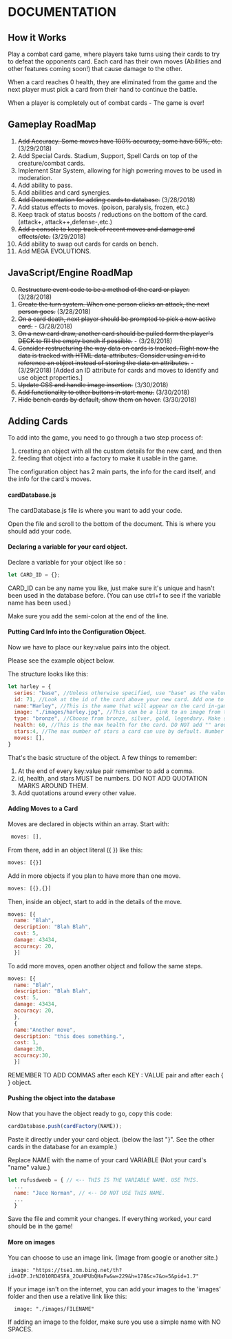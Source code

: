 # DOCUMENTATION

## How it Works

Play a combat card game, where players take turns using their cards to try to defeat the opponents card. Each card has their own moves (Abilities and other features coming soon!) that cause damage to the other.

When a card reaches 0 health, they are eliminated from the game and the next player must pick a card from their hand to continue the battle.

When a player is completely out of combat cards - The game is over!

## Gameplay RoadMap

1. ~~Add Accuracy. Some moves have 100% accuracy, some have 50%, etc.~~ (3/29/2018)
2. Add Special Cards. Stadium, Support, Spell Cards on top of the creature/combat cards.
3. Implement Star System, allowing for high powering moves to be used in moderation.
4. Add ability to pass.
5. Add abilities and card synergies.
6. ~~Add Documentation for adding cards to database.~~ (3/28/2018)
7. Add status effects to moves. (poison, paralysis, frozen, etc.)
8. Keep track of status boosts / reductions on the bottom of the card. (attack+, attack++,defense-,etc.)
9. ~~Add a console to keep track of recent moves and damage and effects/etc.~~ (3/29/2018)
10. Add ability to swap out cards for cards on bench.
11. Add MEGA EVOLUTIONS.

## JavaScript/Engine RoadMap

0. ~~Restructure event code to be a method of the card or player.~~ (3/28/2018)
1. ~~Create the turn system. When one person clicks an attack, the next person goes.~~ (3/28/2018)
2. ~~On a card death, next player should be prompted to pick a new active card.~~ - (3/28/2018)
3. ~~On a new card draw, another card should be pulled form the player's DECK to fill the empty bench if possible.~~ - (3/28/2018)
4. ~~Consider restructuring the way data on cards is tracked. Right now the data is tracked with HTML data-attributes. Consider using an id to reference an object instead of storing the data on attributes.~~ - (3/29/2018) [Added an ID attribute for cards and moves to identify and use object properties.]
5. ~~Update CSS and handle image insertion.~~ (3/30/2018)
6. ~~Add functionality to other buttons in start menu.~~ (3/30/2018)
7. ~~Hide bench cards by default, show them on hover.~~ (3/30/2018)

## Adding Cards

To add into the game, you need to go through a two step process of:
1. creating an object with all the custom details for the new card, and then
2. feeding that object into a factory to make it usable in the game.

The configuration object has 2 main parts, the info for the card itself, and the info for the card's moves.

#### cardDatabase.js

The cardDatabase.js file is where you want to add your code.

Open the file and scroll to the bottom of the document. This is where you should add your code.

#### Declaring a variable for your card object.

Declare a variable for your object like so :
```javascript
let CARD_ID = {};
```
CARD_ID can be any name you like, just make sure it's unique and hasn't been used in the database before. (You can use ctrl+f to see if the variable name has been used.)

Make sure you add the semi-colon at the end of the line.

#### Putting Card Info into the Configuration Object.
Now we have to place our key:value pairs into the object.

Please see the example object below.

The structure looks like this:

```javascript
let harley = {
  series: "base", //Unless otherwise specified, use "base" as the value.
  id: 71, //Look at the id of the card above your new card. Add one to that number. This is the card id.
  name:"Harley", //This is the name that will appear on the card in-game.
  image: "./images/harley.jpg", //This can be a link to an image from the internet, or you can upload your own image to the image folder and link to that. More on images below.
  type: "bronze", //Choose from bronze, silver, gold, legendary. Make sure the names are LOWERCASE.
  health: 60, //This is the max health for the card. DO NOT add "" around the number.
  stars:4, //The max number of stars a card can use by default. Number 1-5 NO QUOTES.
  moves: [],
}
```

That's the basic structure of the object. A few things to remember:

1. At the end of every key:value pair remember to add a comma.
2. id, health, and stars MUST be numbers. DO NOT ADD QUOTATION MARKS AROUND THEM.
3. Add quotations around every other value.

#### Adding Moves to a Card

Moves are declared in objects within an array. Start with:
```javascript
 moves: [],
```
From there, add in an object literal ({ }) like this:
  ```javascript
  moves: [{}]
  ```
Add in more objects if you plan to have more than one move.
  ```javascript
  moves: [{},{}]
  ```
Then, inside an object, start to add in the details of the move.
  ```javascript
  moves: [{
    name: "Blah",
    description: "Blah Blah",
    cost: 5,
    damage: 43434,
    accuracy: 20,
    }]
  ```
To add more moves, open another object and follow the same steps.
  ```javascript
  moves: [{
    name: "Blah",
    description: "Blah Blah",
    cost: 5,
    damage: 43434,
    accuracy: 20,
    },
    {
    name:"Another move",
    description: "this does something.",
    cost: 1,
    damage:20,
    accuracy:30,  
    }]
  ```

REMEMBER TO ADD COMMAS after each KEY : VALUE pair and after each { } object.

#### Pushing the object into the database

Now that you have the object ready to go, copy this code:

```javascript
cardDatabase.push(cardFactory(NAME));
```
Paste it directly under your card object.
(below the last "}". See the other cards in the database for an example.)

Replace NAME with the name of your card VARIABLE (Not your card's "name" value.)

```javascript
let rufusdweeb = { // <-- THIS IS THE VARIABLE NAME. USE THIS.
  ...
  name: "Jace Norman", // <-- DO NOT USE THIS NAME.
  ...
  }
```
Save the file and commit your changes. If everything worked, your card should be in the game!

#### More on images

You can choose to use an image link. (Image from google or another site.)
```
 image: "https://tse1.mm.bing.net/th?id=OIP.JrNJ010RD4SFA_2OuHPUbQHaFw&w=229&h=178&c=7&o=5&pid=1.7"
```

If your image isn't on the internet, you can add your images to the 'images' folder and then use a relative link like this:

```
  image: "./images/FILENAME"
```

If adding an image to the folder, make sure you use a simple name with NO SPACES.
